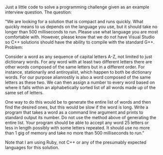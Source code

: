 Just a little code to solve a programming challenge given as
an example interview question. The question:

  "We are looking for a solution that is compact and runs quickly. What quickly means to us depends on the language you use, but it should take no longer than 500 milliseconds to run. Please use what language you are most comfortable with. However, please know that we do not have Visual Studio so C++ solutions should have the ability to compile with the standard G++.
  Problem:

  Consider a word as any sequence of capital letters A-Z, not limited to just dictionary words. For any word with at least two different letters there are other words composed of the same letters but in a different order. For instance, stationarily and antiroyalist, which happen to both be dictionary words. For our purpose alianrostily is also a word composed of the same letters as these two. We can then assign a number to every word based on where it falls within an alphabetically sorted list of all words made up of the same set of letters.

  One way to do this would be to generate the entire list of words and then find the desired ones, but this would be slow if the word is long. Write a program that takes a word as a command line argument and prints to standard output its number. Do not use the method above of generating the entire list. Your program should be able to accept any word 25 letters or less in length possibly with some letters repeated. It should use no more than 1 gig of memory and take no more than 500 milliseconds to run."

Note that I am using Ruby, not C++ or any of the presumably expected languages for this solution.